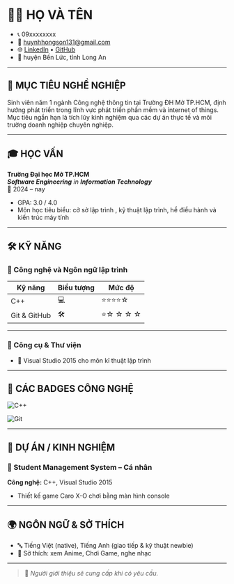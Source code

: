 # 🧑‍💻 HỌ VÀ TÊN

- 📞 09xxxxxxxx  
- 📧 huynhhongson131@gmail.com  
- 🌐 [LinkedIn](https://linkedin.com/in/yourprofile) • [GitHub](https://github.com/yourusername)  
- 📍 huyện Bến Lức, tỉnh Long An

---

## 🎯 MỤC TIÊU NGHỀ NGHIỆP

Sinh viên năm 1 ngành Công nghệ thông tin tại Trường ĐH Mở TP.HCM, định hướng phát triển trong lĩnh vực phát triển phần mềm và internet of things. Mục tiêu ngắn hạn là tích lũy kinh nghiệm qua các dự án thực tế và môi trường doanh nghiệp chuyên nghiệp.

---

## 🎓 HỌC VẤN

**Trường Đại học Mở TP.HCM**  
_**Software Engineering** in **Information Technology**_  
📅 2024 – nay  
- GPA: 3.0 / 4.0  
- Môn học tiêu biểu: cở sở lập trình , kỹ thuật lập trình, hề điều hành và kiến trúc máy tính

---

## 🛠️ KỸ NĂNG

### 🔧 Công nghệ và Ngôn ngữ lập trình

| Kỹ năng                  | Biểu tượng | Mức độ       |
|--------------------------|------------|--------------|
| C++                      | 💻         | ⭐⭐⭐⭐☆        |
| Git & GitHub             | 🛠         | ⭐☆ ☆ ☆ ☆        |
---

### 🧪 Công cụ & Thư viện

- 🔬 Visual Studio 2015 cho môn kĩ thuật lập trình  

---

## 🧪 CÁC BADGES CÔNG NGHỆ


![C++](https://img.shields.io/badge/C++-00599C?style=flat&logo=c%2B%2B&logoColor=white)

![Git](https://img.shields.io/badge/Git-F05032?style=flat&logo=git&logoColor=white)


---

## 💼 DỰ ÁN / KINH NGHIỆM

### 📌 Student Management System – Cá nhân  
**Công nghệ:** C++, Visual Studio 2015 
- Thiết kế game Caro X-O chơi bằng màn hình console

---

## 🌍 NGÔN NGỮ & SỞ THÍCH

- 🔤 Tiếng Việt (native), Tiếng Anh (giao tiếp & kỹ thuật newbie)  
- 🧠 Sở thích: xem Anime, Chơi Game, nghe nhạc

---

> 📌 *Người giới thiệu sẽ cung cấp khi có yêu cầu.*
